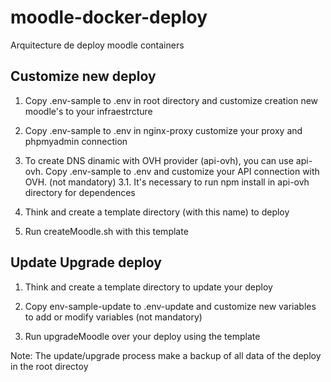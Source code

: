 # moodle-docker-deploy

Arquitecture de deploy moodle containers

## Customize new deploy

1. Copy .env-sample to .env in root directory and customize creation new moodle's to your infraestrcture

2. Copy .env-sample to .env in nginx-proxy customize your proxy and phpmyadmin connection

3. To create DNS dinamic with OVH provider (api-ovh), you can use api-ovh. Copy .env-sample to .env and customize your API connection with OVH. (not mandatory)
3.1. It's necessary to run npm install in api-ovh directory for dependences

4. Think and create a template directory (with this name) to deploy

5. Run createMoodle.sh with this template

## Update Upgrade deploy

1. Think and create a template directory to update your deploy

2. Copy env-sample-update to .env-update and customize new variables to add or modify variables (not mandatory)

3. Run upgradeMoodle over your deploy using the template

Note: The update/upgrade process make a backup of all data of the deploy in the root directoy